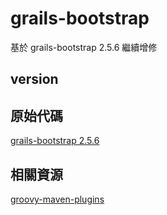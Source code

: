 # grails-bootstrap

基於 grails-bootstrap 2.5.6 繼續增修


## version


## 原始代碼

[grails-bootstrap 2.5.6](https://repo1.maven.org/maven2/org/grails/grails-bootstrap/2.5.6/)

## 相關資源

[groovy-maven-plugins](https://github.com/groovy/GMavenPlus/wiki/Examples#groovy-maven-plugins)